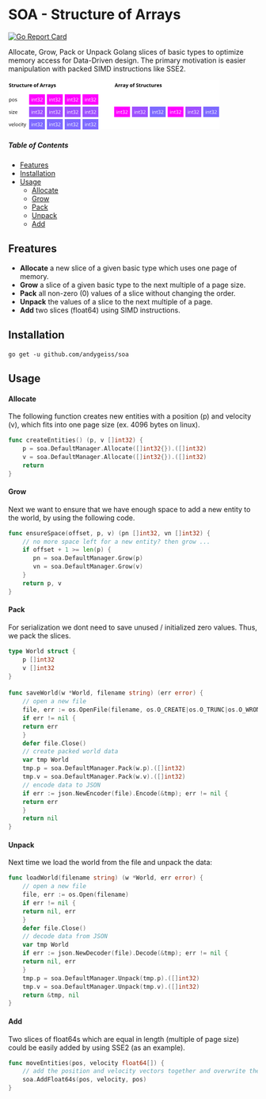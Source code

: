 # SOA - Structure of Arrays

[![Go Report Card](https://goreportcard.com/badge/github.com/andygeiss/soa)](https://goreportcard.com/report/github.com/andygeiss/soa)

Allocate, Grow, Pack or Unpack Golang slices of basic types to optimize memory access for Data-Driven design.
The primary motivation is easier manipulation with packed SIMD instructions like SSE2.

![](soa.png)

##### Table of Contents

- [Features](README.md#features)
- [Installation](README.md#installation)
- [Usage](README.md#usage)
    - [Allocate](README.md#allocate)
    - [Grow](README.md#grow)
    - [Pack](README.md#pack)
    - [Unpack](README.md#unpack)
    - [Add](README.md#add)

## Freatures

* **Allocate** a new slice of a given basic type which uses one page of memory.
* **Grow** a slice of a given basic type to the next multiple of a page size.
* **Pack** all non-zero (0) values of a slice without changing the order.
* **Unpack** the values of a slice to the next multiple of a page.
* **Add** two slices (float64) using SIMD instructions.

## Installation

    go get -u github.com/andygeiss/soa

## Usage

#### Allocate
The following function creates new entities with a position (p) and velocity (v),
which fits into one page size (ex. 4096 bytes on linux).

```go
func createEntities() (p, v []int32) {
    p = soa.DefaultManager.Allocate([]int32{}).([]int32)
    v = soa.DefaultManager.Allocate([]int32{}).([]int32)
    return
}
```

#### Grow

Next we want to ensure that we have enough space to add a new entity to the world, by using the following code. 

```go
func ensureSpace(offset, p, v) (pn []int32, vn []int32) {
    // no more space left for a new entity? then grow ... 
    if offset + 1 >= len(p) {
       pn = soa.DefaultManager.Grow(p)
       vn = soa.DefaultManager.Grow(v)
    }
    return p, v
}
```

#### Pack

For serialization we dont need to save unused / initialized zero values.
Thus, we pack the slices.

```go
type World struct {
    p []int32
    v []int32
}

func saveWorld(w *World, filename string) (err error) {
    // open a new file
    file, err := os.OpenFile(filename, os.O_CREATE|os.O_TRUNC|os.O_WRONLY, 0644)
    if err != nil {
	return err
    }
    defer file.Close()
    // create packed world data
    var tmp World
    tmp.p = soa.DefaultManager.Pack(w.p).([]int32)
    tmp.v = soa.DefaultManager.Pack(w.v).([]int32)
    // encode data to JSON
    if err := json.NewEncoder(file).Encode(&tmp); err != nil {
	return err
    }
    return nil
}
```

#### Unpack

Next time we load the world from the file and unpack the data:

```go
func loadWorld(filename string) (w *World, err error) {
    // open a new file
    file, err := os.Open(filename)
    if err != nil {
	return nil, err
    }
    defer file.Close()
    // decode data from JSON
    var tmp World
    if err := json.NewDecoder(file).Decode(&tmp); err != nil {
	return nil, err
    }
    tmp.p = soa.DefaultManager.Unpack(tmp.p).([]int32)
    tmp.v = soa.DefaultManager.Unpack(tmp.v).([]int32)
    return &tmp, nil
}
```

#### Add

Two slices of float64s which are equal in length (multiple of page size) could be easily added by using SSE2 (as an example).

```go
func moveEntities(pos, velocity float64[]) {
    // add the position and velocity vectors together and overwrite the old positions.
    soa.AddFloat64s(pos, velocity, pos)
}
```
